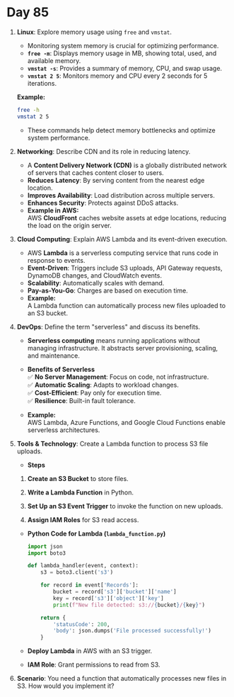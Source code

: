 # Day 85


1. **Linux**: Explore memory usage using `free` and `vmstat`.
   - Monitoring system memory is crucial for optimizing performance.  
    - **`free -m`**: Displays memory usage in MB, showing total, used, and available memory.  
    - **`vmstat -s`**: Provides a summary of memory, CPU, and swap usage.  
    - **`vmstat 2 5`**: Monitors memory and CPU every 2 seconds for 5 iterations.  

   **Example:**  
     ```sh
     free -h
     vmstat 2 5
     ```
    * These commands help detect memory bottlenecks and optimize system performance.


2. **Networking**: Describe CDN and its role in reducing latency.
   - A **Content Delivery Network (CDN)** is a globally distributed network of servers that caches content closer to users.  
    - **Reduces Latency**: By serving content from the nearest edge location.  
    - **Improves Availability**: Load distribution across multiple servers.  
    - **Enhances Security**: Protects against DDoS attacks.  

   * **Example in AWS:**  
AWS **CloudFront** caches website assets at edge locations, reducing the load on the origin server.


3. **Cloud Computing**: Explain AWS Lambda and its event-driven execution.
   - AWS **Lambda** is a serverless computing service that runs code in response to events.  
    - **Event-Driven**: Triggers include S3 uploads, API Gateway requests, DynamoDB changes, and CloudWatch events.  
    - **Scalability**: Automatically scales with demand.  
    - **Pay-as-You-Go**: Charges are based on execution time.  

   * **Example:**  
A Lambda function can automatically process new files uploaded to an S3 bucket.


4. **DevOps**: Define the term "serverless" and discuss its benefits.
   - **Serverless computing** means running applications without managing infrastructure. It abstracts server provisioning, scaling, and maintenance.  

   - **Benefits of Serverless**  
    ✅ **No Server Management**: Focus on code, not infrastructure.  
    ✅ **Automatic Scaling**: Adapts to workload changes.  
    ✅ **Cost-Efficient**: Pay only for execution time.  
    ✅ **Resilience**: Built-in fault tolerance.  

   * **Example:**  
AWS Lambda, Azure Functions, and Google Cloud Functions enable serverless architectures.


5. **Tools & Technology**: Create a Lambda function to process S3 file uploads.
   * **Steps**  
    1. **Create an S3 Bucket** to store files.  
    
    2. **Write a Lambda Function** in Python.  
    
    3. **Set Up an S3 Event Trigger** to invoke the function on new uploads.  
    
    4. **Assign IAM Roles** for S3 read access.  

   * **Python Code for Lambda (`lambda_function.py`)**
     ```python
     import json
     import boto3

     def lambda_handler(event, context):
         s3 = boto3.client('s3')

         for record in event['Records']:
             bucket = record['s3']['bucket']['name']
             key = record['s3']['object']['key']
             print(f"New file detected: s3://{bucket}/{key}")

         return {
             'statusCode': 200,
             'body': json.dumps('File processed successfully!')
         }
     ```
   - **Deploy Lambda** in AWS with an S3 trigger.  
   
   - **IAM Role**: Grant permissions to read from S3.


6. **Scenario**: You need a function that automatically processes new files in S3. How would you implement it?


